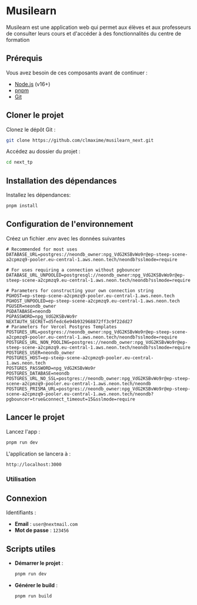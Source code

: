 # Musilearn

Musilearn est une application web qui permet aux élèves et aux professeurs de consulter leurs cours et d'accéder à des fonctionnalités du centre de formation

## Prérequis

Vous avez besoin de ces composants avant de continuer :

- [Node.js](https://nodejs.org/) (v16+)
- [pnpm](https://pnpm.io/installation)
- [Git](https://git-scm.com/)

## Cloner le projet

Clonez le dépôt Git :

```bash
git clone https://github.com/clmaxime/musilearn_next.git
```

Accédez au dossier du projet :

```bash
cd next_tp
```

## Installation des dépendances

Installez les dépendances:

```bash
pnpm install
```

## Configuration de l'environnement

Créez un fichier .env avec les données suivantes

```env
# Recommended for most uses
DATABASE_URL=postgres://neondb_owner:npg_VdG2KSBvWo9r@ep-steep-scene-a2cpmzq9-pooler.eu-central-1.aws.neon.tech/neondb?sslmode=require

# For uses requiring a connection without pgbouncer
DATABASE_URL_UNPOOLED=postgresql://neondb_owner:npg_VdG2KSBvWo9r@ep-steep-scene-a2cpmzq9.eu-central-1.aws.neon.tech/neondb?sslmode=require

# Parameters for constructing your own connection string
PGHOST=ep-steep-scene-a2cpmzq9-pooler.eu-central-1.aws.neon.tech
PGHOST_UNPOOLED=ep-steep-scene-a2cpmzq9.eu-central-1.aws.neon.tech
PGUSER=neondb_owner
PGDATABASE=neondb
PGPASSWORD=npg_VdG2KSBvWo9r
NEXTAUTH_SECRET=d5fedc6e94b932968872ff3c9f22dd27
# Parameters for Vercel Postgres Templates
POSTGRES_URL=postgres://neondb_owner:npg_VdG2KSBvWo9r@ep-steep-scene-a2cpmzq9-pooler.eu-central-1.aws.neon.tech/neondb?sslmode=require
POSTGRES_URL_NON_POOLING=postgres://neondb_owner:npg_VdG2KSBvWo9r@ep-steep-scene-a2cpmzq9.eu-central-1.aws.neon.tech/neondb?sslmode=require
POSTGRES_USER=neondb_owner
POSTGRES_HOST=ep-steep-scene-a2cpmzq9-pooler.eu-central-1.aws.neon.tech
POSTGRES_PASSWORD=npg_VdG2KSBvWo9r
POSTGRES_DATABASE=neondb
POSTGRES_URL_NO_SSL=postgres://neondb_owner:npg_VdG2KSBvWo9r@ep-steep-scene-a2cpmzq9-pooler.eu-central-1.aws.neon.tech/neondb
POSTGRES_PRISMA_URL=postgres://neondb_owner:npg_VdG2KSBvWo9r@ep-steep-scene-a2cpmzq9-pooler.eu-central-1.aws.neon.tech/neondb?pgbouncer=true&connect_timeout=15&sslmode=require
```

## Lancer le projet

Lancez l'app :

```bash
pnpm run dev
```

L'application se lancera à :

```
http://localhost:3000
```

### Utilisation

## Connexion

Identifiants :

- **Email** : `user@nextmail.com`
- **Mot de passe** : `123456`

## Scripts utiles

- **Démarrer le projet** :
  ```bash
  pnpm run dev
  ```
- **Générer le build** :
  ```bash
  pnpm run build
  ```
